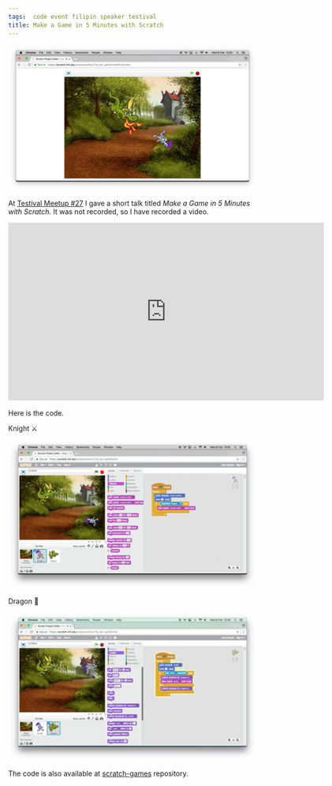 ```yaml
---
tags:  code event filipin speaker testival
title: Make a Game in 5 Minutes with Scratch
---
```

![Dragon and Knight](/assets/dragon-knight.png)

At [Testival Meetup #27](https://www.meetup.com/testival/events/236635146/) I gave a short talk titled *Make a Game in 5 Minutes with Scratch*. It was not recorded, so I have recorded a video.

<iframe width="640" height="360" src="https://www.youtube.com/embed/IrH5yQiL-B4" frameborder="0" allowfullscreen></iframe>

Here is the code.

Knight ⚔️

![Knight](/assets/knight.png)

Dragon 🐉

![Dragon](/assets/dragon.png)

The code is also available at [scratch-games](https://github.com/zeljkofilipin/scratch-games) repository.
